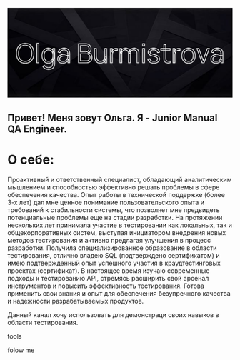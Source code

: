 ![Header](https://github.com/olyygold/olyygold/blob/main/assets/Креатив%20без%20названия.png)

## Привет! Меня зовут Ольга. Я - Junior Manual QA Engineer. 

# О себе: 
Проактивный и ответственный специалист, обладающий аналитическим мышлением и способностью эффективно решать проблемы в сфере обеспечения качества. Опыт работы в технической поддержке (более 3-х лет) дал мне ценное понимание пользовательского опыта и требований к стабильности системы, что позволяет мне предвидеть потенциальные проблемы еще на стадии разработки. На протяжении нескольких лет принимала участие в тестировании как локальных, так и общекорпоративных систем, выступая инициатором внедрения новых методов тестирования и активно предлагая улучшения в процесс разработки. Получила специализированное образование в области тестирования, отлично владею SQL (подтверждено сертификатом) и имею подтвержденный опыт успешного участия в краудтестинговых проектах (сертификат). В настоящее время изучаю современные подходы к тестированию API, стремясь расширить свой арсенал инструментов и повысить эффективность тестирования. Готова применить свои знания и опыт для обеспечения безупречного качества и надежности разрабатываемых продуктов.

Данный канал хочу использовать для демонстраци своих навыков в области тестирования.

tools

folow me 
